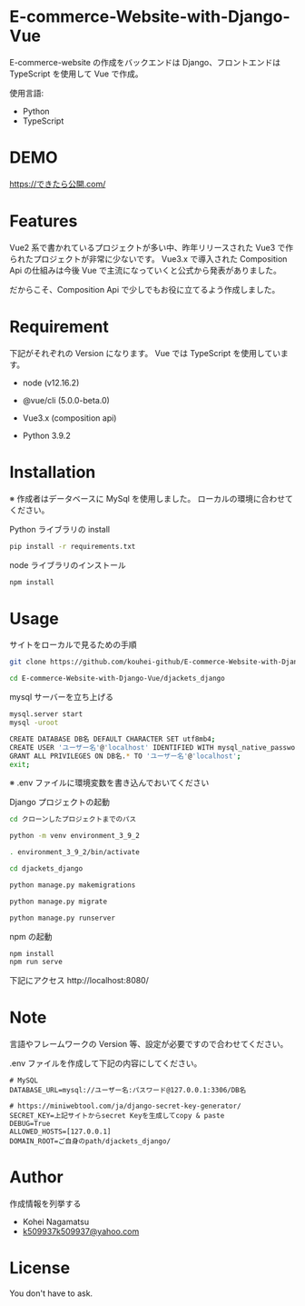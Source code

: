 # E-commerce-Website-with-Django-Vue

E-commerce-website の作成をバックエンドは Django、フロントエンドは TypeScript を使用して Vue で作成。

使用言語:

- Python
- TypeScript

# DEMO

https://できたら公開.com/

# Features

Vue2 系で書かれているプロジェクトが多い中、昨年リリースされた Vue3 で作られたプロジェクトが非常に少ないです。
Vue3.x で導入された Composition Api の仕組みは今後 Vue で主流になっていくと公式から発表がありました。

だからこそ、Composition Api で少しでもお役に立てるよう作成しました。

# Requirement

下記がそれぞれの Version になります。
Vue では TypeScript を使用しています。

- node (v12.16.2)

- @vue/cli (5.0.0-beta.0)

- Vue3.x (composition api)

- Python 3.9.2

# Installation

※ 作成者はデータベースに MySql を使用しました。
ローカルの環境に合わせてください。

Python ライブラリの install

```bash
pip install -r requirements.txt
```

node ライブラリのインストール

```bash
npm install
```

# Usage

サイトをローカルで見るための手順

```bash
git clone https://github.com/kouhei-github/E-commerce-Website-with-Django-Vue.git

cd E-commerce-Website-with-Django-Vue/djackets_django
```

mysql サーバーを立ち上げる

```bash
mysql.server start
mysql -uroot

CREATE DATABASE DB名 DEFAULT CHARACTER SET utf8mb4;
CREATE USER 'ユーザー名'@'localhost' IDENTIFIED WITH mysql_native_password BY 'パスワード';
GRANT ALL PRIVILEGES ON DB名.* TO 'ユーザー名'@'localhost';
exit;
```

※ .env ファイルに環境変数を書き込んでおいてください

Django プロジェクトの起動

```bash
cd クローンしたプロジェクトまでのパス

python -m venv environment_3_9_2

. environment_3_9_2/bin/activate

cd djackets_django

python manage.py makemigrations

python manage.py migrate

python manage.py runserver
```

npm の起動

```bash
npm install
npm run serve
```

下記にアクセス
http://localhost:8080/

# Note

言語やフレームワークの Version 等、設定が必要ですので合わせてください。

.env ファイルを作成して下記の内容にしてください。

```.env
# MySQL
DATABASE_URL=mysql://ユーザー名:パスワード@127.0.0.1:3306/DB名

# https://miniwebtool.com/ja/django-secret-key-generator/
SECRET_KEY=上記サイトからsecret Keyを生成してcopy & paste
DEBUG=True
ALLOWED_HOSTS=[127.0.0.1]
DOMAIN_ROOT=ご自身のpath/djackets_django/
```

# Author

作成情報を列挙する

- Kohei Nagamatsu
- k509937k509937@yahoo.com

# License

You don't have to ask.

